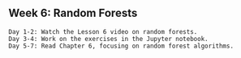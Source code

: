 ## Week 6: Random Forests
	Day 1-2: Watch the Lesson 6 video on random forests.
	Day 3-4: Work on the exercises in the Jupyter notebook.
	Day 5-7: Read Chapter 6, focusing on random forest algorithms.

